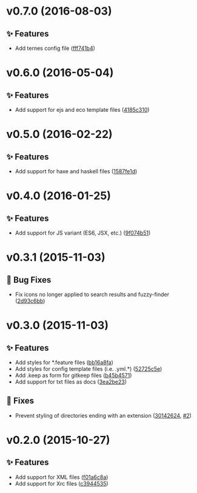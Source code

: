 <a name="v0.7.0"></a>
# v0.7.0 (2016-08-03)

## :sparkles: Features

- Add ternes config file ([fff741b4](https://github.com/abe33/atom-unfancy-file-icons/commit/fff741b4237036f95baf1fe9cefc03e368fb7e62))

<a name="v0.6.0"></a>
# v0.6.0 (2016-05-04)

## :sparkles: Features

- Add support for ejs and eco template files ([4185c310](https://github.com/abe33/atom-unfancy-file-icons/commit/4185c3102362ee7c2db075dc45371073dfa6d70e))

<a name="v0.5.0"></a>
# v0.5.0 (2016-02-22)

## :sparkles: Features

- Add support for haxe and haskell files ([1587fe1d](https://github.com/abe33/atom-unfancy-file-icons/commit/1587fe1de00dc56e7c86a27c8f6b4d70ce38fb61))

<a name="v0.4.0"></a>
# v0.4.0 (2016-01-25)

## :sparkles: Features

- Add support for JS variant (ES6, JSX, etc.) ([9f074b51](https://github.com/abe33/atom-unfancy-file-icons/commit/9f074b51c2373bdc184402ba6a39e01cc6fda3d0))

<a name="v0.3.1"></a>
# v0.3.1 (2015-11-03)

## :bug: Bug Fixes

- Fix icons no longer applied to search results and fuzzy-finder ([2d93c6bb](https://github.com/abe33/atom-unfancy-file-icons/commit/2d93c6bb08546b55a58af3b3bae2850629cc1efd))

<a name="v0.3.0"></a>
# v0.3.0 (2015-11-03)

## :sparkles: Features

- Add styles for \*.feature files ([bb16a8fa](https://github.com/abe33/atom-unfancy-file-icons/commit/bb16a8faf380018b43d186bb5c735b10a7a73d57))
- Add styles for config template files (i.e. .yml.\*) ([52725c5e](https://github.com/abe33/atom-unfancy-file-icons/commit/52725c5e1b9197310cb4611902277b02bb7947d8))
- Add .keep as form for gitkeep files ([b45b4571](https://github.com/abe33/atom-unfancy-file-icons/commit/b45b457170b42523d2cd49bb23d762672c5b39f0))
- Add support for txt files as docs ([3ea2be23](https://github.com/abe33/atom-unfancy-file-icons/commit/3ea2be23dd2a09d09e0eacaabf8a73a5abd4b386))

## :bug: Fixes

- Prevent styling of directories ending with an extension ([30142624](https://github.com/abe33/atom-unfancy-file-icons/commit/301426248b68f0df684f7488684d08ebda562a35), [#2](https://github.com/abe33/atom-unfancy-file-icons/pull/2))

<a name="v0.2.0"></a>
# v0.2.0 (2015-10-27)

## :sparkles: Features

- Add support for XML files ([f01a6c8a](https://github.com/abe33/atom-unfancy-file-icons/commit/f01a6c8a3c6fa7ceb0206b090c532f4d386f3b97))
- Add support for Xrc files ([c3944535](https://github.com/abe33/atom-unfancy-file-icons/commit/c39445356b1403838e70b0a5cd57dbe658f7df63))
